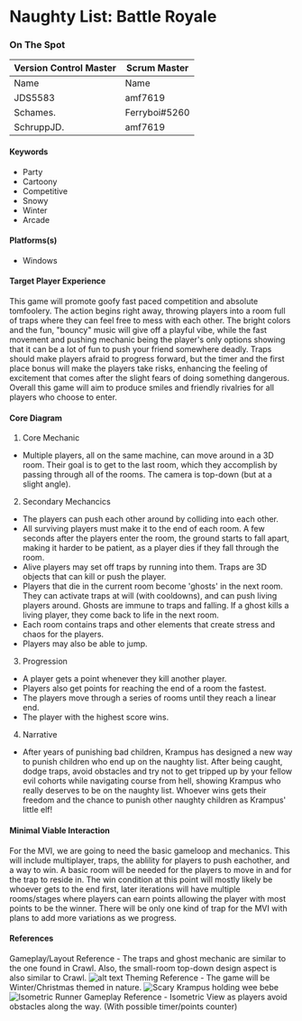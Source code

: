 # Naughty List: Battle Royale

### On The Spot

| Version Control Master | Scrum Master    |
| ---------------------- | --------------- |
| Name                   | Name            |
| JDS5583                | amf7619         |
| Schames.               | Ferryboi#5260   |
| SchruppJD.             | amf7619         |

#### Keywords

-   Party
-   Cartoony
-   Competitive
-   Snowy
-   Winter
-   Arcade

#### Platforms(s)

-   Windows

#### Target Player Experience
This game will promote goofy fast paced competition and absolute tomfoolery. The action begins right away, throwing players into a room full of traps where they can feel free to mess with each other. The bright colors and the fun, "bouncy" music will give off a playful vibe, while the fast movement and pushing mechanic being the player's only options showing that it can be a lot of fun to push your friend somewhere deadly. Traps should make players afraid to progress forward, but the timer and the first place bonus will make the players take risks, enhancing the feeling of excitement that comes after the slight fears of doing something dangerous. Overall this game will aim to produce smiles and friendly rivalries for all players who choose to enter.

#### Core Diagram

1.  Core Mechanic
- Multiple players, all on the same machine, can move around in a 3D room. Their goal is to get to the last room, which they accomplish by passing through all of the rooms. The camera is top-down (but at a slight angle).

2.  Secondary Mechancics
- The players can push each other around by colliding into each other.
- All surviving players must make it to the end of each room. A few seconds after the players enter the room, the ground starts to fall apart, making it harder to be patient, as a player dies if they fall through the room.
- Alive players may set off traps by running into them. Traps are 3D objects that can kill or push the player.
- Players that die in the current room become 'ghosts' in the next room. They can activate traps at will (with cooldowns), and can push living players around. Ghosts are immune to traps and falling. If a ghost kills a living player, they come back to life in the next room.
- Each room contains traps and other elements that create stress and chaos for the players.
- Players may also be able to jump.
3.  Progression
- A player gets a point whenever they kill another player.
- Players also get points for reaching the end of a room the fastest.
- The players move through a series of rooms until they reach a linear end.
- The player with the highest score wins.

4.  Narrative
- After years of punishing bad children, Krampus has designed a new way to punish children who end up on the naughty list. After being caught, dodge traps, avoid obstacles and try not to get tripped up by your fellow evil cohorts while navigating course from hell, showing Krampus who really deserves to be on the naughty list. Whoever wins gets their freedom and the chance to punish other naughty children as Krampus' little elf!
#### Minimal Viable Interaction
For the MVI, we are going to need the basic gameloop and mechanics. This will include multiplayer, traps, the ablility for players to push eachother, and a way to win. A basic room will be needed for the players to move in and for the trap to reside in. The win condition at this point will mostly likely be whoever gets to the end first, later iterations will have multiple rooms/stages where players can earn points allowing the player with most points to be the winner. There will be only one kind of trap for the MVI with plans to add more variations as we progress.

#### References
Gameplay/Layout Reference - The traps and ghost mechanic are similar to the one found in Crawl. Also, the small-room top-down design aspect is also similar to Crawl.
![alt text](https://edge.alluremedia.com.au/m/k/2014/05/crawl3.jpg "Crawl")
Theming Reference - The game will be Winter/Christmas themed in nature.
![Scary Krampus holding wee bebe](https://www.wweek.com/resizer/kt8_j8nSzFzNIrPWKqwh_CDBw9E=/1200x0/filters:quality(100)/s3.amazonaws.com/arc-wordpress-client-uploads/wweek/wp-content/uploads/2018/11/29160904/26172944_1791082507569786_6080951049921406738_o-e1543537037658.jpg)
![Isometric Runner](https://res.cloudinary.com/dylgjm9z8/image/upload/c_scale,w_949/v1430454005/PH_DP_WaterfallStream_avawhs.jpg)
Gameplay Reference - Isometric View as players avoid obstacles along the way. (With possible timer/points counter)
